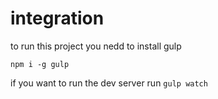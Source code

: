 # integration

to run this project you nedd to install gulp 

`
npm i -g gulp
`

if you want to run the dev server run
`
gulp watch
`